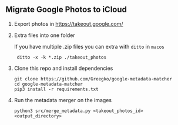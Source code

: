 ## Migrate Google Photos to iCloud

1. Export photos in https://takeout.google.com/
2. Extra files into one folder
  
      If you have multiple .zip files you can extra with `ditto` in `macos`
        
        ditto -x -k *.zip ./takeout_photos

3. Clone this repo and install dependencies

       git clone https://github.com/Greegko/google-metadata-matcher
       cd google-metadata-matcher
       pip3 install -r requirements.txt

4. Run the metadata merger on the images

       python3 src/merge_metadata.py <takeout_photos_id> <output_directory>
